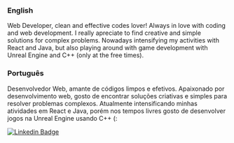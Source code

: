 ### English
Web Developer, clean and effective codes lover! 
Always in love with coding and web development. I really apreciate to find creative and simple solutions for complex problems.
Nowadays intensifying my activities with React and Java, but also playing around with game development with Unreal Engine and C++ (only at the free times).

### Português 
Desenvolvedor Web, amante de códigos limpos e efetivos. 
Apaixonado por desenvolvimento web, gosto de encontrar soluções criativas e simples para resolver problemas complexos. 
Atualmente intensificando minhas atividades em React e Java, porém nos tempos livres gosto de desenvolver jogos na Unreal Engine usando C++ (:

[![Linkedin Badge](https://img.shields.io/badge/-LinkedIn-blue?style=flat-square&logo=Linkedin&logoColor=white&link=https://www.linkedin.com/in/arthur-neves-monteiro/)](https://www.linkedin.com/in/arthur-neves-monteiro/)

